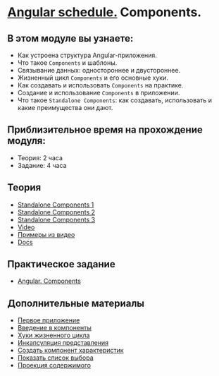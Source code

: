 # [Angular schedule.](../../README.md) Components.

## В этом модуле вы узнаете:

- Как устроена структура Angular-приложения.
- Что такое `Components` и шаблоны.
- Связывание данных: одностороннее и двустороннее.
- Жизненный цикл `Components` и его основные хуки.
- Как создавать и использовать `Components` на практике.
- Создание и использование `Components` в приложении.
- Что такое `Standalone Components`: как создавать, использовать и какие преимущества они дают.

## Приблизительное время на прохождение модуля:

- Теория: 2 часа
- Задание: 4 часа

## Теория

  - [Standalone Components 1](https://www.youtube.com/watch?v=ca2zuEDsDhs)
  - [Standalone Components 2](https://www.youtube.com/watch?v=mDdCB2oR9IE)
  - [Standalone Components 3](https://www.youtube.com/watch?v=NYqjdqBySmY)
  - [Video](https://www.youtube.com/watch?v=R0nRX8jD2D0&list=PL1w1q3fL4pmj9k1FrJ3Pe91EPub2_h4jF&index=4)
  - [Примеры из видео](https://github.com/Pulya10c/angular-lectures-2021/tree/master/angular-components/src)
  - [Docs](https://angdev.ru/angular/standalone-components/)

## Практическое задание

- [Angular. Components](https://github.com/rolling-scopes-school/tasks/blob/master/tasks/angular/components-directives-pipes.md)

## Дополнительные материалы

- [Первое приложение](https://angdev.ru/angular/first-app/)
- [Введение в компоненты](https://angdev.ru/angular/architecture-components/)
- [Хуки жизненного цикла](https://angdev.ru/angular/lifecycle-hooks/)
- [Инкапсуляция представления](https://angdev.ru/angular/view-encapsulation/)
- [Создать компонент характеристик](https://angdev.ru/angular/toh-pt3/)
- [Показать список выбора](https://angdev.ru/angular/toh-pt2/)
- [Проекция содержимого](https://angdev.ru/angular/content-projection/)
